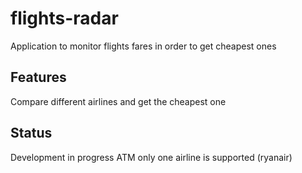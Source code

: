 # flights-radar
Application to monitor flights fares in order to get cheapest ones

## Features
Compare different airlines and get the cheapest one

## Status
Development in progress
ATM only one airline is supported (ryanair)
